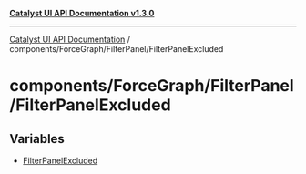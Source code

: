 [**Catalyst UI API Documentation v1.3.0**](../../../../README.md)

---

[Catalyst UI API Documentation](../../../../README.md) / components/ForceGraph/FilterPanel/FilterPanelExcluded

# components/ForceGraph/FilterPanel/FilterPanelExcluded

## Variables

- [FilterPanelExcluded](variables/FilterPanelExcluded.md)
